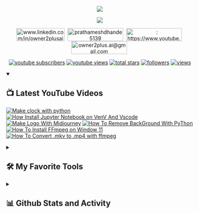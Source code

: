<!-- OWNER2PLUSAI ============= OMID EBRAHIMI -->

<p align="center">
  <a href="https://github.com/OWNER2PLUSAI">
    <img src="https://readme-typing-svg.demolab.com/?lines=OMID%20Ebrahimi;&font=Fira%20Code&center=true&width=440&height=45&color=f75c7e&vCenter=true&pause=1000&size=22" /></a>
</p>

<p align="center">
  <a href="https://github.com/OWNER2PLUSAI">
    <img src="https://readme-typing-svg.demolab.com/?lines=Wellcome%20to%20my%20Github%20Profile.;%20Computer%20Vision%20and%20NLP%20Developer;3%20Years%20exprince%20in%20A.I%20%2C%20D.L;Alaways%20learning%20new%20things&font=Fira%20Code&center=true&width=440&height=45&color=f75c7e&vCenter=true&pause=1000&size=22" /></a>
</p>

<p align="center">
<a href="www.linkedin.com/in/owner2plusai" target="blank"><img align="center" src="https://img.shields.io/badge/LinkedIn-0077B5?style=for-the-badge&logo=Youtube&logoColor=white" alt="www.linkedin.com/in/owner2plusai" height="35" width="130" /></a>&nbsp;             
<a href="https://instagram.com/owner_2plus_ai" target="blank"><img align="center" src="https://img.shields.io/badge/Instagram-E000000?style=for-the-badge&logo=instagram&logoColor=white" alt="prathameshdhande5139" height="35" width="150" /></a>&nbsp;
<a href="https://www.youtube.com/channel/UCYxEknAAHtV_hS5niL343TA" target="blank"><img align="center" src="https://img.shields.io/badge/Youtube-E00000?style=for-the-badge&logo=YouTube&logoColor=white" alt=": https://www.youtube.com/@owner2plusai" height="35" width="150" /></a>&nbsp;
<a href="owner2plus.ai@gmail.com" target="blank"><img align="center" src="https://img.shields.io/badge/Gmail-Eff200?style=for-the-badge&logo=Gmail&logoColor=black" alt="owner2plus.ai@gmail.com" height="35" width="150" /></a>&nbsp;

<p align="center">
  <a href="https://www.youtube.com/channel/UCYxEknAAHtV_hS5niL343TA?sub_confirmation=1">
    <img alt="youtube subscribers" title="Subscribe to my YouTube channel" src="https://custom-icon-badges.demolab.com/youtube/channel/subscribers/UCYxEknAAHtV_hS5niL343TA?color=%23E05D44&label=SUBSCRIBE&logo=video&logoColor=white&style=for-the-badge&labelColor=CE4630"/></a>
  <a href="https://www.youtube.com/channel/UCYxEknAAHtV_hS5niL343TA">
    <img alt="youtube views" title="YouTube views" src="https://custom-icon-badges.demolab.com/youtube/channel/views/UCYxEknAAHtV_hS5niL343TA?color=%23E1AD0E&logo=video&logoColor=white&style=for-the-badge&labelColor=C79600"/></a> 
  <a href="https://github.com/owner2plusai?tab=repositories&sort=stargazers">
    <img alt="total stars" title="Total stars on GitHub" src="https://custom-icon-badges.demolab.com/github/stars/owner2plusai?color=55960c&style=for-the-badge&labelColor=488207&logo=star"/></a>
  <a href="https://github.com/OWNER2PLUSAI?tab=followers">
    <img alt="followers" title="Follow me on Github" src="https://custom-icon-badges.demolab.com/github/followers/OWNER2PLUSAI?color=236ad3&labelColor=1155ba&style=for-the-badge&logo=person-add&label=Follow&logoColor=white"/></a>
  <a href="https://github.com/OWNER2PLUSAI/Simple-View-Counter">
    <img alt="views" title="GitHub profile views" src="https://freshidea.com/jonah/app/DenverCoder1-profile-views"/></a>
</p>

<details open> 
  <summary><h2>📺 Latest YouTube Videos</h2></summary>

  <!-- YouTube Cards - https://github.com/owner/github-readme-youtube-cards -->

  <!-- prettier-ignore-start -->
  <!-- BEGIN YOUTUBE-CARDS -->

  <a href="https://www.youtube.com/watch?v=iGRyIvyGcF0"><img src="https://ytcards.demolab.com/?id=iGRyIvyGcF0&title=How+To+Install+PyThon+Fast&lang=en&timestamp=1661708747&background_color=%230d1117&title_color=%23ffffff&stats_color=%23dedede&width=250&duration=312" alt="Make clock with python" title="Make clock with python"></a>
  <a href="https://www.youtube.com/watch?v=_h2g5it3U1s"><img src="https://ytcards.demolab.com/?id=_h2g5it3U1s&title=How+Install+Jupyter+Notebook+on+VenV+And+Vscode&lang=en&timestamp=1661708747&background_color=%230d1117&title_color=%23ffffff&stats_color=%23dedede&width=250&duration=403" alt="How Install Jupyter Notebook on VenV And Vscode" title="How Install Jupyter Notebook on VenV And Vscode"></a>
  <a href="https://www.youtube.com/watch?v=oB6px6URlUo"><img src="https://ytcards.demolab.com/?id=oB6px6URlUo&title=Make+Logo+With+Midjourney&lang=en&timestamp=1643900217&background_color=%230d1117&title_color=%23ffffff&stats_color=%23dedede&width=250&duration=2115" alt="Make Logo With Midjourney" title="Make Logo With Midjourney"></a>
  <a href="https://www.youtube.com/watch?v=YlWT_ft4_lo"><img src="https://ytcards.demolab.com/?id=YlWT_ft4_lo&title=How+To+Remove+BackGround+With+PyThon&lang=en&timestamp=1642108413&background_color=%230d1117&title_color=%23ffffff&stats_color=%23dedede&width=250&duration=578" alt="How To Remove BackGround With PyThon" title="How To Remove BackGround With PyThon"></a>
  <a href="https://www.youtube.com/watch?v=m9YQax4deZs"><img src="https://ytcards.demolab.com/?id=m9YQax4deZs&title=How+To+Install+FFmpeg+on+Window+11&lang=en&timestamp=1633051808&background_color=%230d1117&title_color=%23ffffff&stats_color=%23dedede&width=250&duration=1188" alt="How To Install FFmpeg on Window 11" title="How To Install FFmpeg on Window 11"></a>
  <a href="https://www.youtube.com/watch?v=yC1DSz7h_U0"><img src="https://ytcards.demolab.com/?id=yC1DSz7h_U0&title=How+To+Convert+.mkv+to+.mp4+with+ffmpeg&lang=en&timestamp=1632947582&background_color=%230d1117&title_color=%23ffffff&stats_color=%23dedede&width=250&duration=1245" alt="How To Convert .mkv to .mp4 with ffmpeg" title="How To Convert .mkv to .mp4 with ffmpeg"></a>
  <!-- END YOUTUBE-CARDS -->
  <!-- prettier-ignore-end -->
 
</details>





<details> 
  <summary><h2>             🛠️ My Favorite Tools</h2></summary>
  <!-- Some badges are from https://github.com/Ileriayo/markdown-badges -->

  <h3>👨‍💻 Programming and Markup Languages</h3>

  <p>
      <a href="https://github.com/search?q=user%3ADenverCoder1+language%3Apython"><img alt="Python" src="https://img.shields.io/badge/Python-14354C.svg?logo=python&logoColor=white"></a>
      <a href="https://github.com/search?q=user%3ADenverCoder1+language%3Acpp"><img alt="C++" src="https://custom-icon-badges.demolab.com/badge/C++-9C033A.svg?logo=cpp2&logoColor=white"></a>
      <a href="https://github.com/search?q=user%3ADenverCoder1+language%3Asql"><img alt="SQL" src="https://custom-icon-badges.demolab.com/badge/SQL-025E8C.svg?logo=database&logoColor=white"></a>
      <a href="https://github.com/search?q=user%3ADenverCoder1+language%3Ahtml"><img alt="HTML" src="https://img.shields.io/badge/HTML-E34F26.svg?logo=html5&logoColor=white"></a>
      <a href="https://github.com/search?q=user%3ADenverCoder1+language%3Acss"><img alt="CSS" src="https://img.shields.io/badge/CSS-1572B6.svg?logo=css3&logoColor=white"></a>
      <a href="https://github.com/search?q=user%3ADenverCoder1+language%3Abash"><img alt="Bash" src="https://img.shields.io/badge/Bash-121011.svg?logo=gnu-bash&logoColor=white"></a>
      <a href="https://github.com/search?q=user%3ADenverCoder1+language%3Amarkdown"><img alt="Markdown" src="https://img.shields.io/badge/Markdown-000000.svg?logo=markdown&logoColor=white"></a>
      <a href="https://github.com/search?q=user%3ADenverCoder1+language%3Ac"><img alt="C" src="https://custom-icon-badges.demolab.com/badge/C-03599C.svg?logo=c-in-hexagon&logoColor=white"></a>
      
   
  </p>

  <h3>🧰 Frameworks and Libraries</h3>

  <p>
      <a href="#"><img alt="NumPy" src="https://img.shields.io/badge/Numpy-013243.svg?logo=numpy&logoColor=white"></a>
      <a href="#"><img alt="Pandas" src="https://img.shields.io/badge/Pandas-150458.svg?logo=pandas&logoColor=white"></a>
      <a href="#"><img alt="TensorFlow" src="https://img.shields.io/badge/TensorFlow-FF6F00.svg?logo=TensorFlow&logoColor=white"></a>
      <a href="#"><img alt="Discord.py" src="https://custom-icon-badges.demolab.com/badge/Discord.py-0d1620.svg?logo=dpy"></a>
      <a href="#"><img alt="GitHub Actions" src="https://img.shields.io/badge/GitHub%20Actions-2671E5.svg?logo=github%20actions&logoColor=white"></a>

  </p>


  <h3>💻 Software and Tools</h3>

  <p>
      <a href="#"><img alt="Adobe" src="https://img.shields.io/badge/Adobe-FF0000.svg?logo=adobe&logoColor=white"></a>
      <a href="#"><img alt="Android" src="https://img.shields.io/badge/Android-3DDC84?logo=android&logoColor=white"></a>
      <a href="#"><img alt="Ubuntu,Linux" src="https://img.shields.io/badge/Arch%20Linux-1793D1.svg?logo=Ubuntu-linux&logoColor=white"></a>
      <a href="#"><img alt="Audacity" src="https://img.shields.io/badge/-Audacity-0000CC?logo=audacity&logoColor=white"></a>
      <a href="#"><img alt="Blender" src="https://img.shields.io/badge/-Bitwarden-175DDC?logo=Blender&logoColor=white"></a>
      <a href="#"><img alt="Pycharm" src="https://img.shields.io/badge/-Brave-FB542B?logo=Pycharm&logoColor=white"></a>
      <a href="#"><img alt="PhotoShap" src="https://img.shields.io/badge/Construct%203-00b56a.svg?logo=Premiere&logoColor=white"></a>
      <a href="#"><img alt="Premiere" src="https://img.shields.io/badge/-Dark%20Reader-141E24?logo=dark-reader&logoColor=white"></a>
      <a href="#"><img alt="Ivcam" src="https://custom-icon-badges.demolab.com/badge/-Dbeaver-372923?logo=dbeaver-mono&logoColor=white"></a>
      <a href="#"><img alt="Discord" src="https://img.shields.io/badge/-Discord-5865F2.svg?logo=discord&logoColor=white"></a>
      <a href="#"><img alt="Git" src="https://img.shields.io/badge/Git-F05033.svg?logo=git&logoColor=white"></a>
      <a href="#"><img alt="GitHub Desktop" src="https://img.shields.io/badge/GitHub%20Desktop-8034A9.svg?logo=github&logoColor=white"></a>
      <a href="#"><img alt="Google Sheets" src="https://img.shields.io/badge/Sheets-34A853.svg?logo=google%20sheets&logoColor=white"></a>
      <a href="#"><img alt="Virtual box" src="https://img.shields.io/badge/Inkscape-000000?logo=Inkscape&logoColor=white"></a>
      <a href="#"><img alt="Jupyter" src="https://img.shields.io/badge/Jupyter-F37626.svg?logo=Jupyter&logoColor=white"></a>
      <a href="#"><img alt="OBS Studio" src="https://img.shields.io/badge/-OBS-302E31?logo=obs-studio&logoColor=white"></a>
      <a href="#"><img alt="Stack Overflow" src="https://img.shields.io/badge/-Stack%20Overflow-FE7A16?logo=stack-overflow&logoColor=white"></a>
      <a href="#"><img alt="Visual Studio Code" src="https://img.shields.io/badge/Visual%20Studio%20Code-0078d7.svg?logo=visual-studio-code&logoColor=white"></a>
  </p>
</details>




<details> 
  <summary><h2>📊 Github Stats and Activity</h2></summary>

  <h3 align="center">💻 GitHub Profile Stats</h3>

  <!-- GitHub Readme Streak Stats - https://github.com/DenverCoder1/github-readme-streak-stats -->
  <p align="center">
    <a href="https://github.com/owner2plusai">
      <img title="🔥 Get streak stats for your profile at git.io/streak-stats" alt="OWNER2PLUSAI's streak" src="https://streak-stats.demolab.com/?user=owner2plusai&theme=monokai-metallian&hide_border=true"/>
    </a>
    

  



  <a href="https://github.com/owner2plusai"><img alt="OWNER2PLUSAI's Github Stats" src="https://denvercoder1-github-readme-stats.vercel.app/api/?username=owner2plusai&show_icons=true&include_all_commits=true&count_private=true&theme=react&hide_border=true&bg_color=1F222E&title_color=F85D7F&icon_color=F8D866" height="192px"/></a>
  <a href="https://github.com/owner2plusai"><img alt="OWNER2PLUSAI's Top Languages" src="https://denvercoder1-github-readme-stats.vercel.app/api/top-langs/?username=owner2plusai&langs_count=8&layout=compact&theme=react&hide_border=true&bg_color=1F222E&title_color=F85D7F&icon_color=F8D866&hide=Jupyter%20Notebook,Roff" height="192px"/></a>
  <br/>

  
  <!-- https://github.com/ashutosh00710/github-readme-activity-graph -->

  <a href="https://github.com/owner2plusai"><img alt="OWNER2PLUSAI's Activity Graph" src="https://github-readme-activity-graph.cyclic.app/graph/?username=owner2plusai&bg_color=1F222E&color=F8D866&line=F85D7F&point=FFFFFF&hide_border=true" /></a>


  <!-- https://github.com/jamesgeorge007/github-activity-readme -->
  <!--START_SECTION:activity-->



</details>






